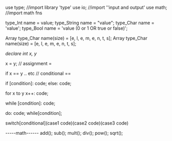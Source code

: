 use type; //import library 'type'
use io; //import ''input and output'
use math; //import math fns

type_Int name = value;
type_String name = "value";
type_Char name = 'value';
type_Bool name = 'value (0 or 1 OR true or false)';

Array type_Char name(size) = [e, l, e, m, e, n, t, s];
Array type_Char name(size) = [e, l, e, m, e, n, t, s];

*declare int x, y*


x = y;              // assignment =

if x == y .. etc          // conditional ==



if [condition]:
    code;
else:
    code;



for x to y x++:
    code;




while [condition]:
    code;  


do:
    code;
while[condition];

switch[conditional](case1 code)(case2 code)(case3 code)

-----math------
add();
sub();
mult();
div();
pow();
sqrt();
